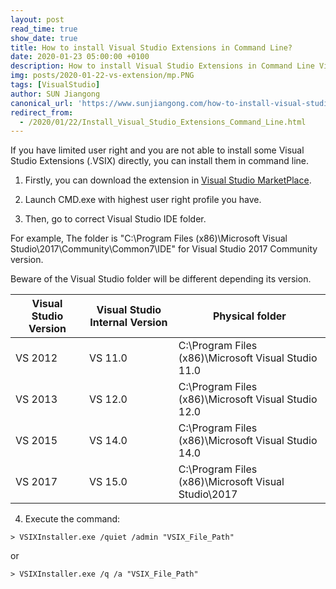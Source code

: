 ```yaml
---
layout: post
read_time: true
show_date: true
title: How to install Visual Studio Extensions in Command Line?
date: 2020-01-23 05:00:00 +0100
description: How to install Visual Studio Extensions in Command Line Visual Studio MarketPlace
img: posts/2020-01-22-vs-extension/mp.PNG 
tags: [VisualStudio]
author: SUN Jiangong
canonical_url: 'https://www.sunjiangong.com/how-to-install-visual-studio-extensions-in-cmd.html'
redirect_from:
  - /2020/01/22/Install_Visual_Studio_Extensions_Command_Line.html
---
```


If you have limited user right and you are not able to install some Visual Studio Extensions (.VSIX) directly, you can install them in command line.


1. Firstly, you can download the extension in [Visual Studio MarketPlace](https://marketplace.visualstudio.com).

<!--more-->

2. Launch CMD.exe with highest user right profile you have.

3. Then, go to correct Visual Studio IDE folder.

For example, The folder is "C:\Program Files (x86)\Microsoft Visual Studio\2017\Community\Common7\IDE" for Visual Studio 2017 Community version.

Beware of the Visual Studio folder will be different depending its version.

| Visual Studio Version | Visual Studio Internal Version | Physical folder |
| --- | --- | -- |
| VS 2012 | VS 11.0 | C:\Program Files (x86)\Microsoft Visual Studio 11.0 |
| VS 2013 | VS 12.0 | C:\Program Files (x86)\Microsoft Visual Studio 12.0 |
| VS 2015 | VS 14.0 | C:\Program Files (x86)\Microsoft Visual Studio 14.0 |
| VS 2017 | VS 15.0 | C:\Program Files (x86)\Microsoft Visual Studio\2017 |

4. Execute the command:

```
> VSIXInstaller.exe /quiet /admin "VSIX_File_Path"
```
or
```
> VSIXInstaller.exe /q /a "VSIX_File_Path"
```
